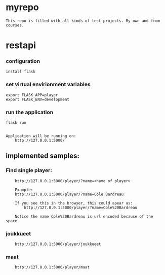 # myrepo
    
    This repo is filled with all kinds of test projects. My own and from courses.
    
# restapi
    
### configuration

    install flask

### set virtual envirionment variables

    export FLASK_APP=player
    export FLASK_ENV=development

### run the application

    flask run


    Application will be running on:
        http://127.0.0.1:5000/

## implemented samples:

### Find single player:

        http://127.0.0.1:5000/player/?name=<name of player>

        Example:
        http://127.0.0.1:5000/player/?name=Cole Bardreau

        If you see this in the browser, this could apear as:
            http://127.0.0.1:5000/player/?name=Cole%20Bardreau

        Notice the name Cole%20Bardreau is url encoded because of the space

### joukkueet

        http://127.0.0.1:5000/player/joukkueet

### maat

        http://127.0.0.1:5000/player/maat
